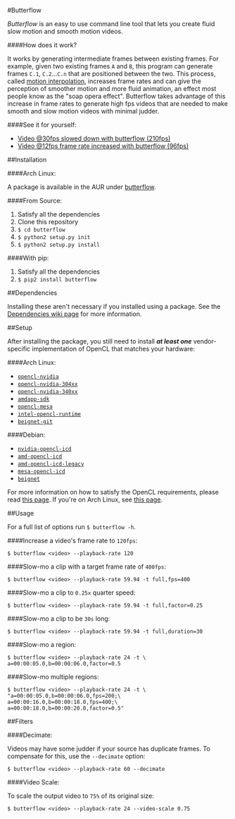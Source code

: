 #Butterflow

*Butterflow* is an easy to use command line tool that lets you create fluid slow
motion and smooth motion videos.

####How does it work?

It works by generating intermediate frames between existing frames. For example,
given two existing frames `A` and `B`, this program can generate frames `C.1`,
`C.2`...`C.n` that are positioned between the two. This process, called
[motion interpolation](http://en.wikipedia.org/wiki/Motion_interpolation),
increases frame rates and can give the perception of smoother motion and more
fluid animation, an effect most people know as the "soap opera effect".
Butterflow takes advantage of this increase in frame rates to generate high fps
videos that are needed to make smooth and slow motion videos with minimal
judder.

####See it for yourself:

* [Video @30fps slowed down with butterflow (210fps)](https://dl.dropboxusercontent.com/u/103239050/INK-SIDE.mp4)
* [Video @12fps frame rate increased with butterflow (96fps)](https://dl.dropboxusercontent.com/u/103239050/GEL-SIDE.mp4)


##Installation

####Arch Linux:

A package is available in the AUR under [butterflow](https://aur.archlinux.org/packages/butterflow/).

####From Source:

1. Satisfy all the dependencies
2. Clone this repository
3. `$ cd butterflow`
4. `$ python2 setup.py init`
5. `$ python2 setup.py install`

####With pip:

1. Satisfy all the dependencies
2. `$ pip2 install butterflow`


##Dependencies

Installing these aren't necessary if you installed using a package. See the
[Dependencies wiki page](https://github.com/dthpham/butterflow/wiki/Dependencies)
for more information.

##Setup

After installing the package, you still need to install ***at least one***
vendor-specific implementation of OpenCL that matches your hardware:

####Arch Linux:

* [`opencl-nvidia`]()
* [`opencl-nvidia-304xx`]()
* [`opencl-nvidia-340xx`]()
* [`amdapp-sdk`]()
* [`opencl-mesa`]()
* [`intel-opencl-runtime`]()
* [`beignet-git`]()

####Debian:

* [`nvidia-opencl-icd`]()
* [`amd-opencl-icd`]()
* [`amd-opencl-icd-legacy`]()
* [`mesa-opencl-icd`]()
* [`beignet`]()


For more information on how to satisfy the OpenCL requirements, please read
[this page](http://wiki.tiker.net/OpenCLHowTo). If you're on Arch Linux, see
[this page](https://wiki.archlinux.org/index.php/Opencl).


##Usage

For a full list of options run ```$ butterflow -h```.

####Increase a video's frame rate to `120fps`:

```
$ butterflow <video> --playback-rate 120
```

####Slow-mo a clip with a target frame rate of `400fps`:

```
$ butterflow <video> --playback-rate 59.94 -t full,fps=400
```

####Slow-mo a clip to `0.25x` quarter speed:

```
$ butterflow <video> --playback-rate 59.94 -t full,factor=0.25
```

####Slow-mo a clip to be `30s` long:

```
$ butterflow <video> --playback-rate 59.94 -t full,duration=30
```

####Slow-mo a region:

```
$ butterflow <video> --playback-rate 24 -t \
a=00:00:05.0,b=00:00:06.0,factor=0.5
```

####Slow-mo multiple regions:

```
$ butterflow <video> --playback-rate 24 -t \
"a=00:00:05.0,b=00:00:06.0,fps=200;\
a=00:00:16.0,b=00:00:18.0,fps=400;\
a=00:00:18.0,b=00:00:20.0,factor=0.5"
```

##Filters

####Decimate:

Videos may have some judder if your source has duplicate frames. To compensate
for this, use the `--decimate` option:

```
$ butterflow <video> --playback-rate 60 --decimate
```

####Video Scale:

To scale the output video to `75%` of its original size:

```
$ butterflow <video> --playback-rate 24 --video-scale 0.75
```
